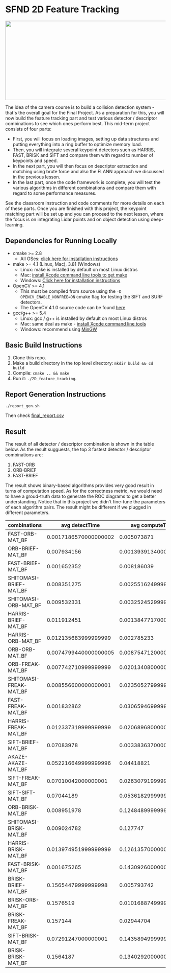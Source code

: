 # SFND 2D Feature Tracking

<img src="images/keypoints.png" width="820" height="248" />

The idea of the camera course is to build a collision detection system - that's the overall goal for the Final Project. As a preparation for this, you will now build the feature tracking part and test various detector / descriptor combinations to see which ones perform best. This mid-term project consists of four parts:

* First, you will focus on loading images, setting up data structures and putting everything into a ring buffer to optimize memory load. 
* Then, you will integrate several keypoint detectors such as HARRIS, FAST, BRISK and SIFT and compare them with regard to number of keypoints and speed. 
* In the next part, you will then focus on descriptor extraction and matching using brute force and also the FLANN approach we discussed in the previous lesson. 
* In the last part, once the code framework is complete, you will test the various algorithms in different combinations and compare them with regard to some performance measures. 

See the classroom instruction and code comments for more details on each of these parts. Once you are finished with this project, the keypoint matching part will be set up and you can proceed to the next lesson, where the focus is on integrating Lidar points and on object detection using deep-learning. 

## Dependencies for Running Locally
* cmake >= 2.8
  * All OSes: [click here for installation instructions](https://cmake.org/install/)
* make >= 4.1 (Linux, Mac), 3.81 (Windows)
  * Linux: make is installed by default on most Linux distros
  * Mac: [install Xcode command line tools to get make](https://developer.apple.com/xcode/features/)
  * Windows: [Click here for installation instructions](http://gnuwin32.sourceforge.net/packages/make.htm)
* OpenCV >= 4.1
  * This must be compiled from source using the `-D OPENCV_ENABLE_NONFREE=ON` cmake flag for testing the SIFT and SURF detectors.
  * The OpenCV 4.1.0 source code can be found [here](https://github.com/opencv/opencv/tree/4.1.0)
* gcc/g++ >= 5.4
  * Linux: gcc / g++ is installed by default on most Linux distros
  * Mac: same deal as make - [install Xcode command line tools](https://developer.apple.com/xcode/features/)
  * Windows: recommend using [MinGW](http://www.mingw.org/)

## Basic Build Instructions

1. Clone this repo.
2. Make a build directory in the top level directory: `mkdir build && cd build`
3. Compile: `cmake .. && make`
4. Run it: `./2D_feature_tracking`.

## Report Generation Instructions
`./report_gen.sh`

Then check [final_report.csv](./final_report.csv)

## Result

The result of all detector / descriptor combination is shown in the table below. As the result sugguests, the top 3 fastest detector / descriptor combinations are:

1. FAST-ORB
2. ORB-BRIEF
3. FAST-BRIEF

The result shows binary-based algorithms provides very good result in turns of computation speed. As for the correctness metric, we would need to have a groud-truth data to generate the ROC diagrams to get a better understanding. Notice that in this project we didn't fine-tune the parameters of each algorithm pairs. The result might be different if we plugged in different parameters.

| combinations           | avg detectTime        | avg computeTime       | feature extraction time | 
|------------------------|-----------------------|-----------------------|-------------------------| 
| FAST-ORB-MAT_BF        | 0.0017186570000000002 | 0.005073871           | 0.006792528             | 
| ORB-BRIEF-MAT_BF       | 0.007934156           | 0.0013939134000000002 | 0.0093280694            | 
| FAST-BRIEF-MAT_BF      | 0.001652352           | 0.008186039           | 0.009838391             | 
| SHITOMASI-BRIEF-MAT_BF | 0.008351275           | 0.0025516249999999996 | 0.0109029               | 
| SHITOMASI-ORB-MAT_BF   | 0.009532331           | 0.0032524529999999998 | 0.012784784             | 
| HARRIS-BRIEF-MAT_BF    | 0.011912451           | 0.0013847717000000002 | 0.0132972227            | 
| HARRIS-ORB-MAT_BF      | 0.012135683999999999  | 0.002785233           | 0.014920916999999999    | 
| ORB-ORB-MAT_BF         | 0.0074799440000000005 | 0.008754712000000001  | 0.016234656             | 
| ORB-FREAK-MAT_BF       | 0.007742710999999999  | 0.020134080000000002  | 0.027876791             | 
| SHITOMASI-FREAK-MAT_BF | 0.008556600000000001  | 0.023505279999999996  | 0.03206188              | 
| FAST-FREAK-MAT_BF      | 0.001832862           | 0.030659469999999994  | 0.03249233199999999     | 
| HARRIS-FREAK-MAT_BF    | 0.012337319999999999  | 0.020689680000000002  | 0.033027                | 
| SIFT-BRIEF-MAT_BF      | 0.07083978            | 0.0033836370000000005 | 0.074223417             | 
| AKAZE-AKAZE-MAT_BF     | 0.052216649999999996  | 0.04418821            | 0.09640486              | 
| SIFT-FREAK-MAT_BF      | 0.07010042000000001   | 0.026307919999999995  | 0.09640834000000001     | 
| SIFT-SIFT-MAT_BF       | 0.07044189            | 0.053618299999999994  | 0.12406018999999999     | 
| ORB-BRISK-MAT_BF       | 0.008951978           | 0.12484899999999999   | 0.133800978             | 
| SHITOMASI-BRISK-MAT_BF | 0.009024782           | 0.127747              | 0.136771782             | 
| HARRIS-BRISK-MAT_BF    | 0.013974951999999999  | 0.12613570000000002   | 0.140110652             | 
| FAST-BRISK-MAT_BF      | 0.001675265           | 0.14309260000000004   | 0.14476786500000005     | 
| BRISK-BRIEF-MAT_BF     | 0.15654479999999998   | 0.005793742           | 0.16233854199999997     | 
| BRISK-ORB-MAT_BF       | 0.1576519             | 0.010168874999999999  | 0.167820775             | 
| BRISK-FREAK-MAT_BF     | 0.157144              | 0.02944704            | 0.18659104              | 
| SIFT-BRISK-MAT_BF      | 0.07291247000000001   | 0.14358949999999998   | 0.21650197              | 
| BRISK-BRISK-MAT_BF     | 0.1564187             | 0.13402920000000001   | 0.2904479               | 
